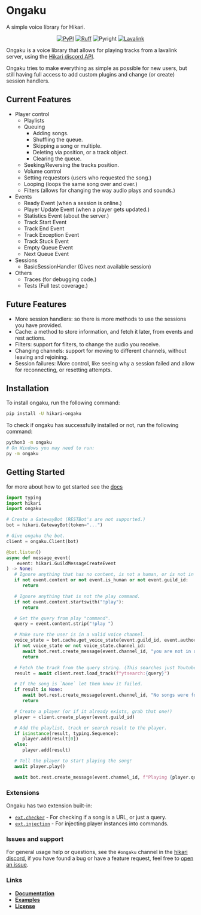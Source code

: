 # Ongaku
A simple voice library for Hikari.

<div align="center">

[![PyPI](https://img.shields.io/pypi/v/hikari-ongaku)](https://pypi.org/project/hikari-ongaku)
[![Ruff](https://img.shields.io/endpoint?url=https://raw.githubusercontent.com/charliermarsh/ruff/main/assets/badge/v1.json)](https://github.com/charliermarsh/ruff)
![Pyright](https://badgen.net/badge/Pyright/strict/2A6DB2)
[![Lavalink](https://badgen.net/badge/Lavalink/V4/ff624a)](https://lavalink.dev/)

</div>

Ongaku is a voice library that allows for playing tracks from a lavalink server, using the [Hikari discord API](https://hikari-py.dev/).

Ongaku tries to make everything as simple as possible for new users, but still having full access to add custom plugins and change (or create) session handlers.

## Current Features

- Player control
   - Playlists
   - Queuing
      - Adding songs.
      - Shuffling the queue.
      - Skipping a song or multiple.
      - Deleting via position, or a track object.
      - Clearing the queue.
   - Seeking/Reversing the tracks position.
   - Volume control
   - Setting requestors (users who requested the song.)
   - Looping (loops the same song over and over.)
   - Filters (allows for changing the way audio plays and sounds.)
- Events
   - Ready Event (when a session is online.)
   - Player Update Event (when a player gets updated.)
   - Statistics Event (about the server.)
   - Track Start Event
   - Track End Event
   - Track Exception Event
   - Track Stuck Event
   - Empty Queue Event
   - Next Queue Event
- Sessions
   - BasicSessionHandler (Gives next available session)
- Others
   - Traces (for debugging code.)
   - Tests (Full test coverage.)

## Future Features

- More session handlers: so there is more methods to use the sessions you have provided.
- Cache: a method to store information, and fetch it later, from events and rest actions.
- Filters: support for filters, to change the audio you receive.
- Changing channels: support for moving to different channels, without leaving and rejoining.
- Session failures: More control, like seeing why a session failed and allow for reconnecting, or resetting attempts.

## Installation

To install ongaku, run the following command:

```sh
pip install -U hikari-ongaku
```

To check if ongaku has successfully installed or not, run the following command:

```sh
python3 -m ongaku
# On Windows you may need to run:
py -m ongaku
```

## Getting Started

for more about how to get started see the [docs](https://ongaku.mplaty.com/gs/)

```py
import typing
import hikari
import ongaku

# Create a GatewayBot (RESTBot's are not supported.)
bot = hikari.GatewayBot(token="...")

# Give ongaku the bot.
client = ongaku.Client(bot)

@bot.listen()
async def message_event(
    event: hikari.GuildMessageCreateEvent
) -> None:
   # Ignore anything that has no content, is not a human, or is not in a guild.
   if not event.content or not event.is_human or not event.guild_id:
      return

   # Ignore anything that is not the play command.
   if not event.content.startswith("!play"):
      return

   # Get the query from play "command".
   query = event.content.strip("!play ")

   # Make sure the user is in a valid voice channel.
   voice_state = bot.cache.get_voice_state(event.guild_id, event.author.id)
   if not voice_state or not voice_state.channel_id:
      await bot.rest.create_message(event.channel_id, "you are not in a voice channel.", reply=event.message)
      return

   # Fetch the track from the query string. (This searches just Youtube.)
   result = await client.rest.load_track(f"ytsearch:{query}")

   # If the song is `None` let them know it failed.
   if result is None:
      await bot.rest.create_message(event.channel_id, "No songs were found.", reply=event.message)
      return

   # Create a player (or if it already exists, grab that one!)
   player = client.create_player(event.guild_id)

   # Add the playlist, track or search result to the player.
   if isinstance(result, typing.Sequence):
      player.add(result[0])
   else:
      player.add(result)

   # Tell the player to start playing the song!
   await player.play()

   await bot.rest.create_message(event.channel_id, f"Playing {player.queue[0].info.title}", reply=event.message)
```

### Extensions

Ongaku has two extension built-in:

- [`ext.checker`](https://ongaku.mplaty.com/ext/checker/) - For checking if a song is a URL, or just a query.
- [`ext.injection`](https://ongaku.mplaty.com/ext/injection/) - For injecting player instances into commands.

### Issues and support

For general usage help or questions, see the `#ongaku` channel in the [hikari discord](https://discord.gg/hikari), if you have found a bug or have a feature request, feel free to [open an issue](https://github.com/MPlatypus/hikari-ongaku/issues/new).

### Links

- [**Documentation**](https://ongaku.mplaty.com)
- [**Examples**](https://github.com/MPlatypus/hikari-ongaku/tree/main/examples)
- [**License**](https://github.com/MPlatypus/hikari-ongaku/blob/main/LICENSE)
